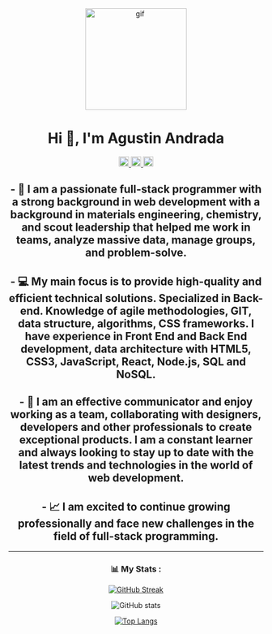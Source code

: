 <div id="header" align="center">
    <img alt="gif" src="https://media.giphy.com/media/etn52ENYVnpxqMaXiT/giphy.gif" width="200" auto-paly="true">
    <h1 align="center">Hi 🖖, I'm Agustin Andrada </h1>
<div/>
<div id="badges" align="center" >
     <a href="https://www.linkedin.com/in/agustin-andrada-928a87127/" target="_blank">
        <img alt="Linkedin URL" src="https://encrypted-tbn0.gstatic.com/images?q=tbn:ANd9GcTL5iJLydkS-Rpg8vuFF04qj48NnbRJb89d9dARmK4uaj4gK5YL&s" width="20" height="20">
    </a>
    <a href="https://twitter.com/agustin606" target="_blank">
        <img alt="Twitter URL" src="https://encrypted-tbn0.gstatic.com/images?q=tbn:ANd9GcS0IJVDdxX2gc2vMkTw1xWDQyzkjhTQqX28SlyiSE3q_8H0dLo&s" width="20" height="20">
    </a>
    <a href="https://www.instagram.com/agusandrada_1/" target="_blank">
        <img alt="instagram URL" src="https://www.freepnglogos.com/uploads/logo-ig-png/logo-ig-instagram-new-logo-vector-download-13.png" width="20" height="20">
    </a>
</div>
    <div>
    <h2>- 🚀 I am a passionate full-stack programmer with a strong background in web development with a background in materials
            engineering, chemistry, and scout leadership that helped me work in teams, analyze massive data, manage groups, and
            problem-solve. </h2>
    <h2>- 💻 My main focus is to provide high-quality and efficient technical solutions. Specialized in Back-end.
            Knowledge of agile methodologies, GIT, data structure, algorithms, CSS frameworks. I have experience in Front End and
            Back End development, data architecture with HTML5, CSS3, JavaScript, React, Node.js, SQL and NoSQL.</h2>
    <h2>- 🤝 I am an effective communicator and enjoy working as a team, collaborating with designers, developers and other
            professionals to create exceptional products. I am a constant learner and always looking to stay up to date with the latest
            trends and technologies in the world of web development.</h2>
    <h2>- 📈 I am excited to continue growing professionally and face new challenges in the field of full-stack programming. </h2>
</div>

---
### 📊 My Stats :

        
[![GitHub Streak](http://github-readme-streak-stats.herokuapp.com?user=agustinandrada&theme=dark&hide_border=true&border_radius=6&mode=weekly&sideNums=EB7017&fire=EB5454)](https://git.io/streak-stats)
        
![GitHub stats](https://github-readme-stats.vercel.app/api?username=agustinandrada&show_icons=true&theme=radical)

[![Top Langs](https://github-readme-stats.vercel.app/api/top-langs/?username=agustinandrada&theme=tokyonight)](https://github.com/anuraghazra/github-readme-stats)


